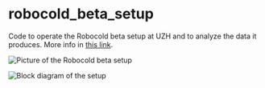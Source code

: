 # robocold_beta_setup

Code to operate the Robocold beta setup at UZH and to analyze the data it produces. More info in [this link](https://msenger.web.cern.ch/the-robocold-beta-setup/).

![Picture of the Robocold beta setup](https://msenger.web.cern.ch/wp-content/uploads/2022/08/robocold_setup_parts.svg)

![Block diagram of the setup](https://msenger.web.cern.ch/wp-content/uploads/2022/08/robocold_setup_blocks-1.svg)


